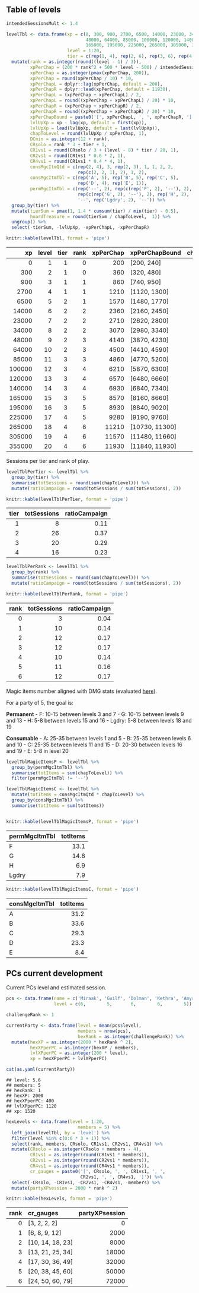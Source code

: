 ## Table of levels

``` r
intendedSessionsMult <- 1.4

levelTbl <- data.frame(xp = c(0, 300, 900, 2700, 6500, 14000, 23000, 34000,
                              48000, 64000, 85000, 100000, 120000, 140000,
                              165000, 195000, 225000, 265000, 305000, 355000),
                       level = 1:20,
                       tier = c(rep(1, 4), rep(2, 6), rep(3, 6), rep(4, 4))) %>% 
  mutate(rank = as.integer(round((level - 1) / 3)),
         xpPerChap = (200 * rank^2 + 500 * level - 500) / intendedSessionsMult,
         xpPerChap = as.integer(pmax(xpPerChap, 200)),
         xpPerChap = round(xpPerChap / 10) * 10,
         xpPerChapL = dplyr::lag(xpPerChap, default = 200),
         xpPerChapR = dplyr::lead(xpPerChap, default = 11930),
         xpPerChapL = (xpPerChap + xpPerChapL) / 2,
         xpPerChapL = round((xpPerChap + xpPerChapL) / 20) * 10,
         xpPerChapR = (xpPerChap + xpPerChapR) / 2,
         xpPerChapR = round((xpPerChap + xpPerChapR) / 20) * 10,
         xpPerChapBound = paste0('[', xpPerChapL, ', ', xpPerChapR, ']'),
         lvlUpXp = xp - lag(xp, default = first(xp)),
         lvlUpXp = lead(lvlUpXp, default = last(lvlUpXp)),
         chapToLevel = round(lvlUpXp / xpPerChap, 1),
         DCmin = as.integer(12 + rank),
         CRsolo = rank * 3 + tier + 1,
         CR1vs1 = round(CRsolo / 3 + (level - 8) * tier / 20, 1),
         CR2vs1 = round(CR1vs1 * 0.6 * 2, 1),
         CR4vs1 = round(CR1vs1 * 0.4 * 4, 1),
         consMgcItmQtd = c(rep(2, 4), 3, rep(2, 3), 1, 1, 2, 2,
                           rep(c(2, 2, 1), 2), 1, 2),
         consMgcItmTbl = c(rep('A', 5), rep('B', 5), rep('C', 5),
                           rep('D', 4), rep('E', 1)),
         permMgcItmTbl = c(rep('--', 2), rep(c(rep('F', 2), '--'), 2),
                           rep(c(rep('G', 2), '--'), 2), rep('H', 2),
                           '--', rep('Lgdry', 2), '--')) %>%
  group_by(tier) %>%
  mutate(tierSum = pmax(1, 1.4 * cumsum(tier) / min(tier) - 0.5),
         hoardTreasure = round(tierSum / chapToLevel,  1)) %>%
  ungroup() %>%
  select(-tierSum, -lvlUpXp, -xpPerChapL, -xpPerChapR)

knitr::kable(levelTbl, format = 'pipe')
```

|     xp | level | tier | rank | xpPerChap | xpPerChapBound   | chapToLevel | DCmin | CRsolo | CR1vs1 | CR2vs1 | CR4vs1 | consMgcItmQtd | consMgcItmTbl | permMgcItmTbl | hoardTreasure |
|---:|---:|--:|--:|----:|:------|-----:|---:|---:|---:|---:|---:|------:|:------|:------|------:|
|      0 |     1 |    1 |    0 |       200 | \[200, 240\]     |         1.5 |    12 |      2 |    0.3 |    0.4 |    0.5 |             2 | A             | –             |           0.7 |
|    300 |     2 |    1 |    0 |       360 | \[320, 480\]     |         1.7 |    12 |      2 |    0.4 |    0.5 |    0.6 |             2 | A             | –             |           1.4 |
|    900 |     3 |    1 |    1 |       860 | \[740, 950\]     |         2.1 |    13 |      5 |    1.4 |    1.7 |    2.2 |             2 | A             | F             |           1.8 |
|   2700 |     4 |    1 |    1 |      1210 | \[1120, 1300\]   |         3.1 |    13 |      5 |    1.5 |    1.8 |    2.4 |             2 | A             | F             |           1.6 |
|   6500 |     5 |    2 |    1 |      1570 | \[1480, 1770\]   |         4.8 |    13 |      6 |    1.7 |    2.0 |    2.7 |             3 | A             | –             |           0.2 |
|  14000 |     6 |    2 |    2 |      2360 | \[2160, 2450\]   |         3.8 |    14 |      9 |    2.8 |    3.4 |    4.5 |             2 | B             | F             |           0.6 |
|  23000 |     7 |    2 |    2 |      2710 | \[2620, 2800\]   |         4.1 |    14 |      9 |    2.9 |    3.5 |    4.6 |             2 | B             | F             |           0.9 |
|  34000 |     8 |    2 |    2 |      3070 | \[2980, 3340\]   |         4.6 |    14 |      9 |    3.0 |    3.6 |    4.8 |             2 | B             | –             |           1.1 |
|  48000 |     9 |    2 |    3 |      4140 | \[3870, 4230\]   |         3.9 |    15 |     12 |    4.1 |    4.9 |    6.6 |             1 | B             | G             |           1.7 |
|  64000 |    10 |    2 |    3 |      4500 | \[4410, 4590\]   |         4.7 |    15 |     12 |    4.2 |    5.0 |    6.7 |             1 | B             | G             |           1.7 |
|  85000 |    11 |    3 |    3 |      4860 | \[4770, 5200\]   |         3.1 |    15 |     13 |    4.8 |    5.8 |    7.7 |             2 | C             | –             |           0.3 |
| 100000 |    12 |    3 |    4 |      6210 | \[5870, 6300\]   |         3.2 |    16 |     16 |    5.9 |    7.1 |    9.4 |             2 | C             | G             |           0.7 |
| 120000 |    13 |    3 |    4 |      6570 | \[6480, 6660\]   |         3.0 |    16 |     16 |    6.1 |    7.3 |    9.8 |             2 | C             | G             |           1.2 |
| 140000 |    14 |    3 |    4 |      6930 | \[6840, 7340\]   |         3.6 |    16 |     16 |    6.2 |    7.4 |    9.9 |             2 | C             | –             |           1.4 |
| 165000 |    15 |    3 |    5 |      8570 | \[8160, 8660\]   |         3.5 |    17 |     19 |    7.4 |    8.9 |   11.8 |             1 | C             | H             |           1.9 |
| 195000 |    16 |    3 |    5 |      8930 | \[8840, 9020\]   |         3.4 |    17 |     19 |    7.5 |    9.0 |   12.0 |             2 | D             | H             |           2.3 |
| 225000 |    17 |    4 |    5 |      9280 | \[9190, 9760\]   |         4.3 |    17 |     20 |    8.5 |   10.2 |   13.6 |             2 | D             | –             |           0.2 |
| 265000 |    18 |    4 |    6 |     11210 | \[10730, 11300\] |         3.6 |    18 |     23 |    9.7 |   11.6 |   15.5 |             1 | D             | Lgdry         |           0.6 |
| 305000 |    19 |    4 |    6 |     11570 | \[11480, 11660\] |         4.3 |    18 |     23 |    9.9 |   11.9 |   15.8 |             1 | D             | Lgdry         |           0.9 |
| 355000 |    20 |    4 |    6 |     11930 | \[11840, 11930\] |         4.2 |    18 |     23 |   10.1 |   12.1 |   16.2 |             2 | E             | –             |           1.2 |

Sessions per tier and rank of play.

``` r
levelTblPerTier <- levelTbl %>%
  group_by(tier) %>%
  summarise(totSessions = round(sum(chapToLevel))) %>%
  mutate(ratioCampaign = round(totSessions / sum(totSessions), 2))

knitr::kable(levelTblPerTier, format = 'pipe')
```

| tier | totSessions | ratioCampaign |
|-----:|------------:|--------------:|
|    1 |           8 |          0.11 |
|    2 |          26 |          0.37 |
|    3 |          20 |          0.29 |
|    4 |          16 |          0.23 |

``` r
levelTblPerRank <- levelTbl %>%
  group_by(rank) %>%
  summarise(totSessions = round(sum(chapToLevel))) %>%
  mutate(ratioCampaign = round(totSessions / sum(totSessions), 2))

knitr::kable(levelTblPerRank, format = 'pipe')
```

| rank | totSessions | ratioCampaign |
|-----:|------------:|--------------:|
|    0 |           3 |          0.04 |
|    1 |          10 |          0.14 |
|    2 |          12 |          0.17 |
|    3 |          12 |          0.17 |
|    4 |          10 |          0.14 |
|    5 |          11 |          0.16 |
|    6 |          12 |          0.17 |

Magic items number aligned with DMG stats (evaluated
[here](https://www.enworld.org/threads/analysis-of-typical-magic-item-distribution.395770/)).

For a party of 5, the goal is:

**Permanent** - F: 10-15 between levels 3 and 7 - G: 10-15 between
levels 9 and 13 - H: 5-8 between levels 15 and 16 - Lgdry: 5-8 between
levels 18 and 19

**Consumable** - A: 25-35 between levels 1 and 5 - B: 25-35 between
levels 6 and 10 - C: 25-35 between levels 11 and 15 - D: 20-30 between
levels 16 and 19 - E: 5-8 in level 20

``` r
levelTblMagicItemsP <- levelTbl %>%
  group_by(permMgcItmTbl) %>%
  summarise(totItems = sum(chapToLevel)) %>%
  filter(permMgcItmTbl != '--')

levelTblMagicItemsC <- levelTbl %>%
  mutate(totItems = consMgcItmQtd * chapToLevel) %>%
  group_by(consMgcItmTbl) %>%
  summarise(totItems = sum(totItems))


knitr::kable(levelTblMagicItemsP, format = 'pipe')
```

| permMgcItmTbl | totItems |
|:--------------|---------:|
| F             |     13.1 |
| G             |     14.8 |
| H             |      6.9 |
| Lgdry         |      7.9 |

``` r
knitr::kable(levelTblMagicItemsC, format = 'pipe')
```

| consMgcItmTbl | totItems |
|:--------------|---------:|
| A             |     31.2 |
| B             |     33.6 |
| C             |     29.3 |
| D             |     23.3 |
| E             |      8.4 |

## PCs current development

Current PCs level and estimated session.

``` r
pcs <- data.frame(name = c('Miraak', 'Guilf', 'Dolman', 'Kethra', 'Amyria'),
                  level = c(6,        5,       6,        6,        5))

challengeRank <- 1

currentParty <- data.frame(level = mean(pcs$level),
                           members = nrow(pcs),
                           hexRank = as.integer(challengeRank)) %>%
  mutate(hexXP = as.integer(2000 * hexRank ^ 2),
         hexXPperPC = as.integer(hexXP / members),
         lvlXPperPC = as.integer(200 * level),
         xp = hexXPperPC + lvlXPperPC)

cat(as.yaml(currentParty))
```

    ## level: 5.6
    ## members: 5
    ## hexRank: 1
    ## hexXP: 2000
    ## hexXPperPC: 400
    ## lvlXPperPC: 1120
    ## xp: 1520

``` r
hexLevels <- data.frame(level = 1:20,
                           members = 5) %>%
  left_join(levelTbl, by = 'level') %>%
  filter(level %in% c(0:6 * 3 + 1)) %>%
  select(rank, members, CRsolo, CR1vs1, CR2vs1, CR4vs1) %>%
  mutate(CRsolo = as.integer(CRsolo + members - 4),
         CR1vs1 = as.integer(round(CR1vs1 * members)),
         CR2vs1 = as.integer(round(CR2vs1 * members)),
         CR4vs1 = as.integer(round(CR4vs1 * members)),
         cr_gauges = paste0('[', CRsolo, ', ', CR1vs1, ', ',
                            CR2vs1, ', ', CR4vs1, ']')) %>%
  select(-CRsolo, -CR1vs1, -CR2vs1, -CR4vs1, -members) %>%
  mutate(partyXPsession = 2000 * rank ^ 2)

knitr::kable(hexLevels, format = 'pipe')
```

| rank | cr_gauges          | partyXPsession |
|-----:|:-------------------|---------------:|
|    0 | \[3, 2, 2, 2\]     |              0 |
|    1 | \[6, 8, 9, 12\]    |           2000 |
|    2 | \[10, 14, 18, 23\] |           8000 |
|    3 | \[13, 21, 25, 34\] |          18000 |
|    4 | \[17, 30, 36, 49\] |          32000 |
|    5 | \[20, 38, 45, 60\] |          50000 |
|    6 | \[24, 50, 60, 79\] |          72000 |
